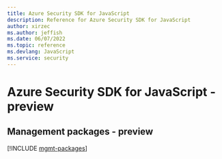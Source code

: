 ```yaml
---
title: Azure Security SDK for JavaScript
description: Reference for Azure Security SDK for JavaScript
author: xirzec
ms.author: jeffish
ms.date: 06/07/2022
ms.topic: reference
ms.devlang: JavaScript
ms.service: security
---
```

# Azure Security SDK for JavaScript - preview
## Management packages - preview
[!INCLUDE [mgmt-packages](security-mgmt-index.md)]
